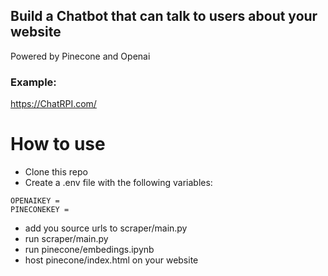 ## Build a Chatbot that can talk to users about your website
Powered by Pinecone and Openai

### Example:
https://ChatRPI.com/

# How to use
- Clone this repo
- Create a .env file with the following variables:
```
OPENAIKEY = 
PINECONEKEY =
```
- add you source urls to scraper/main.py
- run scraper/main.py
- run pinecone/embedings.ipynb
- host pinecone/index.html on your website

